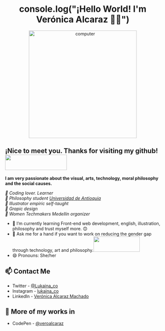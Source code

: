 <h1 align="center">console.log("¡Hello World! I'm Verónica Alcaraz 👋🏽")</h1>

<p align="center"><img src="https://i.pinimg.com/originals/47/37/f3/4737f384e164cab17788950cca6a312c.gif" alt="computer" width="350"></p>

## ¡Nice to meet you. Thanks for visiting my github! <img src="https://i.pinimg.com/originals/61/28/05/612805e10a37f001a45e102d64453259.gif" width="200" height="50">

**I am very passionate about the visual, arts, technology, moral philosophy and the social causes.**

<em>🌸 Coding lover. Learner</br>
🌸 Philosophy student <a href="http://www.udea.edu.co/wps/portal/udea/web/inicio/!ut/p/z1/hY7LDoIwEEW_hQVbOiCY6q5BXCAKJhixGwOmFkyhpCD8vo0aExMfs5u5554MoihDtMmHiud9JZtc6P1Ap0c88x2buBBhwEsg2zQK3N0aIPbQ_h9AdQxfhoDu0zvyMsDK9rQhSDZp7CeL0HkCPxwholzI4vEuaYoJ5ogqdmaKKeuq9Lns-7abm2DCOI4Wl5ILZp1kbcKnSim7HmXvJGrrDC6eGCJiGDfCwP1f/dz/d5/L2dBISEvZ0FBIS9nQSEh/">Universidad de Antioquia</a></br>
🌸 Illustrator empiric self-taught</br>
🌸 Grapic design</br>
🌸 Women Techmakers Medellín organizer</em>

- 🌱 I’m currently learning Front-end web development, english, illustration, philosophy and 
trust myself more. 😊
- 💬 Ask me for a hand if you want to work on reducing the gender gap through technology, art and philosophy.<img src="https://media1.giphy.com/media/QsaiIvycrS0Yq4Apf7/source.gif" width="150" height="50">
- 😄 Pronouns: She/her

## 📫 Contact Me
- Twitter - [@Lukaina_co](https://twitter.com/Lukaina_co)
- Instagram - [lukaina_co](https://www.instagram.com/lukaina_co/)
- LinkedIn - [Verónica Alcaraz Machado](https://www.linkedin.com/in/ver%C3%B3nica-alcaraz-machado-5114561aa/)

## 🔨 More of my works in
- CodePen - [@veroalcaraz](https://codepen.io/veroalcaraz)

<!--
**Lukaina/Lukaina** is a ✨ _special_ ✨ repository because its `README.md` (this file) appears on your GitHub profile.


